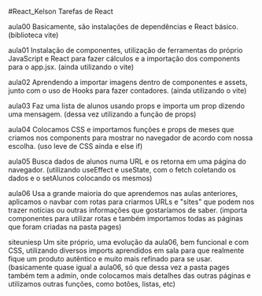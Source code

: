 #React_Kelson
Tarefas de React

aula00
Basicamente, são instalações de dependências e React básico. 
(biblioteca vite)

aula01
Instalação de componentes, utilização de ferramentas do próprio JavaScript e React para fazer cálculos e a importação dos components para o app.jsx. 
(ainda utilizando o vite)

aula02
Aprendendo a importar imagens dentro de componentes e assets, junto com o uso de Hooks para fazer contadores.
(ainda utilizando o vite)

aula03
Faz uma lista de alunos usando props e importa um prop dizendo uma mensagem. 
(dessa vez utilizando a função de props)

aula04
Colocamos CSS e importamos funções e props de meses que criamos nos components para mostrar no navegador de acordo com nossa escolha. 
(uso leve de CSS ainda e else if)

aula05
Busca dados de alunos numa URL e os retorna em uma página do navegador. 
(utilizando useEffect e useState, com o fetch coletando os dados e o setAlunos colocando os mesmos)

aula06
Usa a grande maioria do que aprendemos nas aulas anteriores, aplicamos o navbar com rotas para criarmos URLs e "sites" que podem nos trazer notícias ou outras informações que gostaríamos de saber.
(importa componentes para utilizar rotas e também importamos todas as páginas que foram criadas na pasta pages)

siteuniesp
Um site próprio, uma evolução da aula06, bem funcional e com CSS, utilizando diversos imports aprendidos em sala para que realmente fique um produto autêntico e muito mais refinado para se usar. 
(basicamente quase igual a aula06, só que dessa vez a pasta pages também tem a admin, onde colocamos mais detalhes das outras páginas e utilizamos outras funções, como botões, listas, etc)
